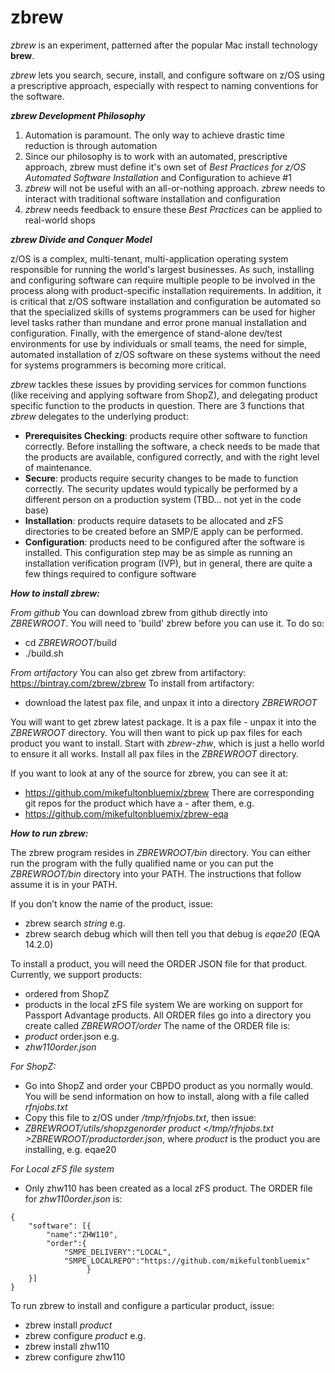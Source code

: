 # zbrew
_zbrew_ is an experiment, patterned after the popular Mac install technology **brew**. 

_zbrew_ lets you search, secure, install, and configure software on z/OS using a prescriptive approach, 
especially with respect to naming conventions for the software. 

***zbrew Development Philosophy***

1. Automation is paramount. The only way to achieve drastic time reduction is through automation
2. Since our philosophy is to work with an automated, prescriptive approach, zbrew must define it's own set of 
_Best Practices for z/OS Automated Software Installation_ and Configuration to achieve #1  
3. _zbrew_ will not be useful with an all-or-nothing approach. _zbrew_ needs to interact with traditional 
software installation and configuration
4. _zbrew_ needs feedback to ensure these _Best Practices_ can be applied to real-world shops

***zbrew Divide and Conquer Model***

z/OS is a complex, multi-tenant, multi-application operating system responsible for running the world's largest businesses. 
As such, installing and configuring software can require multiple people to be involved in the process along with 
product-specific installation requirements. In addition, it is critical that z/OS software installation and configuration
be automated so that the specialized skills of systems programmers can be used for higher level tasks rather than mundane 
and error prone manual installation and configuration. Finally, with the emergence of stand-alone dev/test environments 
for use by individuals or small teams, the need for simple, automated installation of z/OS software on these systems 
without the need for systems programmers is becoming more critical. 

_zbrew_ tackles these issues by providing services for common functions (like receiving and applying software from ShopZ), 
and delegating product specific function to the products in question. There are 3 functions that _zbrew_ delegates 
to the underlying product:

- **Prerequisites Checking**: products require other software to function correctly. Before installing the software,
a check needs to be made that the products are available, configured correctly, and with the right level of maintenance.
- **Secure**: products require security changes to be made to function correctly. The security updates would typically 
be performed by a different person on a production system (TBD... not yet in the code base)
- **Installation**: products require datasets to be allocated and zFS directories to be created before an SMP/E apply 
can be performed. 
- **Configuration**: products need to be configured after the software is installed. This configuration step may be as 
simple as running an installation verification program (IVP), but in general, there are quite a few things required to
configure software

***How to install zbrew:***

*From github*
You can download zbrew from github directly into _ZBREWROOT_. You will need to 'build' zbrew before you can use it. To do so:
- cd _ZBREWROOT_/build
- ./build.sh

*From artifactory*
You can also get zbrew from artifactory: https://bintray.com/zbrew/zbrew
To install from artifactory:
- download the latest pax file, and unpax it into a directory _ZBREWROOT_

You will want to get zbrew latest package. It is a pax file - unpax it into the _ZBREWROOT_ directory. You will then want to pick up pax files for each product you want to install. Start with _zbrew-zhw_, which is just a hello world to ensure it all works. Install all pax files in the _ZBREWROOT_ directory. 

If you want to look at any of the source for zbrew, you can see it at:
- https://github.com/mikefultonbluemix/zbrew
There are corresponding git repos for the product which have a -<product> after them, e.g.
- https://github.com/mikefultonbluemix/zbrew-eqa

***How to run zbrew:***

The zbrew program resides in _ZBREWROOT/bin_ directory. You can either run the program with the fully qualified name or you can put the _ZBREWROOT/bin_ directory into your PATH. The instructions that follow assume it is in your PATH. 

If you don’t know the name of the product, issue:
- zbrew search _string_
e.g.
- zbrew search debug
which will then tell you that debug is _eqae20_ (EQA 14.2.0)

To install a product, you will need the ORDER JSON file for that product. 
Currently, we support products:
- ordered from ShopZ
- products in the local zFS file system
We are working on support for Passport Advantage products.
All ORDER files go into a directory you create called _ZBREWROOT/order_ 
The name of the ORDER file is: 
- _product_ order.json
e.g.
- _zhw110order.json_

*For ShopZ:*
- Go into ShopZ and order your CBPDO product as you normally would. You will be send information on how to install, along with a file called _rfnjobs.txt_
- Copy this file to z/OS under _/tmp/rfnjobs.txt_, then issue:
- _ZBREWROOT/utils/shopzgenorder product </tmp/rfnjobs.txt >ZBREWROOT/*product*order.json_, where _product_ is the product you are installing, e.g. eqae20

*For Local zFS file system*
- Only zhw110 has been created as a local zFS product. The ORDER file for _zhw110order.json_ is:
```
{
 	"software": [{
		"name":"ZHW110",
		"order":{
			"SMPE_DELIVERY":"LOCAL",
			"SMPE_LOCALREPO":"https://github.com/mikefultonbluemix"
                 }
	}]
}
```


To run zbrew to install and configure a particular product, issue:
- zbrew install _product_
- zbrew configure _product_
e.g.
- zbrew install zhw110
- zbrew configure zhw110

